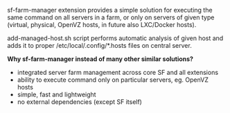 sf-farm-manager extension provides a simple solution for executing the same
command on all servers in a farm, or only on servers of given type (virtual,
physical, OpenVZ hosts, in future also LXC/Docker hosts).

add-managed-host.sh script performs automatic analysis of given host and
adds it to proper /etc/local/.config/*.hosts files on central server.


**Why sf-farm-manager instead of many other similar solutions?**

- integrated server farm management across core SF and all extensions
- ability to execute command only on particular servers, eg. OpenVZ hosts
- simple, fast and lightweight
- no external dependencies (except SF itself)
